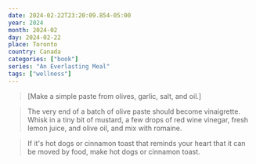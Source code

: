 ```yaml
---
date: 2024-02-22T23:20:09.854-05:00
year: 2024
month: 2024-02
day: 2024-02-22
place: Toronto
country: Canada
categories: ["book"]
series: "An Everlasting Meal"
tags: ["wellness"]
---
```

> [Make a simple paste from olives, garlic, salt, and oil.]

> The very end of a batch of olive paste should become vinaigrette. Whisk in a tiny bit of mustard, a few drops of red wine vinegar, fresh lemon juice, and olive oil, and mix with romaine.

> If it's hot dogs or cinnamon toast that reminds your heart that it can be moved by food, make hot dogs or cinnamon toast.
